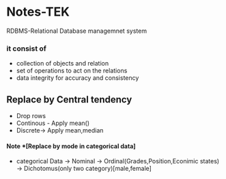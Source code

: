 #   Notes-TEK
RDBMS-Relational Database managemnet system
### it consist of 
  * collection of objects and relation
  * set of operations to act on the relations
  * data integrity for accuracy and consistency



## Replace by Central tendency
* Drop rows
* Continous - Apply mean()
* Discrete-> Apply mean,median


#### Note *[Replace by mode in categorical data]
* categorical Data -> Nominal
                   -> Ordinal(Grades,Position,Econimic states)
                   -> Dichotomus(only two category)[male,female]

